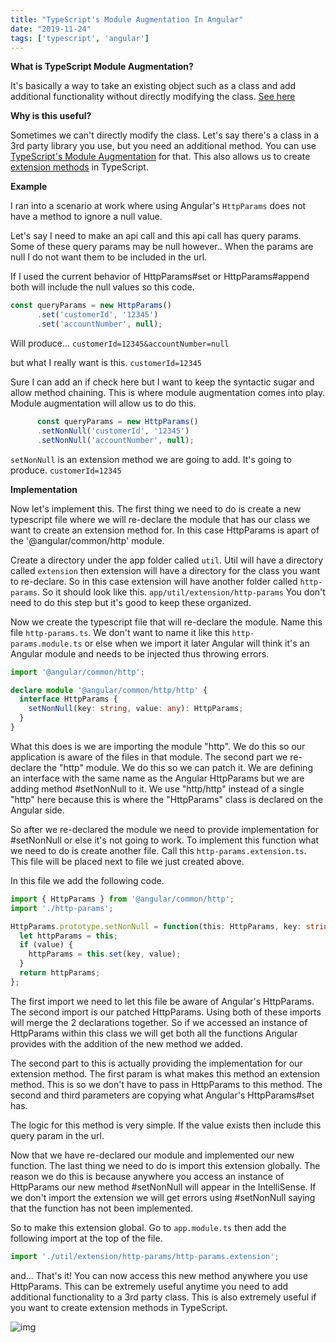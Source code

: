 ```yaml
---
title: "TypeScript's Module Augmentation In Angular"
date: "2019-11-24"
tags: ['typescript', 'angular']
---
```


**What is TypeScript Module Augmentation?**

It's basically a way to take an existing object such as a class and add additional functionality without directly modifying the class. [See here](https://www.typescriptlang.org/docs/handbook/declaration-merging.html)

**Why is this useful?**

Sometimes we can't directly modify the class. Let's say there's a class in a 3rd party library you use, but you need an additional method. You can use [TypeScript's Module Augmentation](https://www.typescriptlang.org/docs/handbook/declaration-merging.html#module-augmentation) for that. This also allows us to create [extension methods](https://en.wikipedia.org/wiki/Extension_method) in TypeScript.

**Example**

I ran into a scenario at work where using Angular's `HttpParams` does not have a method to ignore a null value.

Let's say I need to make an api call and this api call has query params. Some of these query params may be null however.. When the params are null I do not want them to be included in the url.

If I used the current behavior of HttpParams#set or HttpParams#append both will include the null values so this code.
```typescript
const queryParams = new HttpParams()
      .set('customerId', '12345')
      .set('accountNumber', null);
``` 
Will produce...
`customerId=12345&accountNumber=null`

but what I really want is this.
`customerId=12345`

Sure I can add an if check here but I want to keep the syntactic sugar and allow method chaining. This is where module augmentation comes into play. Module augmentation will allow us to do this.

```typescript
      const queryParams = new HttpParams()
      .setNonNull('customerId', '12345')
      .setNonNull('accountNumber', null);
```
`setNonNull` is an extension method we are going to add. It's going to produce. `customerId=12345`

**Implementation**

Now let's implement this. The first thing we need to do is create a new typescript file where we will re-declare the module that has our class we want to create an extension method for. In this case HttpParams is apart of the '@angular/common/http' module.

Create a directory under the app folder called `util`. Util will have a directory called `extension` then extension will have a directory for the class you want to re-declare. So in this case extension will have another folder called `http-params`. So it should look like this. `app/util/extension/http-params` You don't need to do this step but it's good to keep these organized.

Now we create the typescript file that will re-declare the module. Name this file `http-params.ts`. We don't want to name it like this `http-params.module.ts` or else when we import it later Angular will think it's an Angular module and needs to be injected thus throwing errors.
```typescript
import '@angular/common/http';

declare module '@angular/common/http/http' {
  interface HttpParams {
    setNonNull(key: string, value: any): HttpParams;
  }
}

```
What this does is we are importing the module "http". We do this so our application is aware of the files in that module. The second part we re-declare the "http" module. We do this so we can patch it. We are defining an interface with the same name as the Angular HttpParams but we are adding method #setNonNull to it. We use "http/http" instead of a single "http" here because this is where the "HttpParams" class is declared on the Angular side.

So after we re-declared the module we need to provide implementation for #setNonNull or else it's not going to work. To implement this function what we need to do is create another file. Call this `http-params.extension.ts`. This file will be placed next to file we just created above.

In this file we add the following code.
```typescript
import { HttpParams } from '@angular/common/http';
import './http-params';

HttpParams.prototype.setNonNull = function(this: HttpParams, key: string, value: any) {
  let httpParams = this;
  if (value) {
    httpParams = this.set(key, value);
  }
  return httpParams;
};

```

The first import we need to let this file be aware of Angular's HttpParams. The second import is our patched HttpParams. Using both of these imports will merge the 2 declarations together. So if we accessed an instance of HttpParams within this class we will get both all the functions Angular provides with the addition of the new method we added.

The second part to this is actually providing the implementation for our extension method. The first param is what makes this method an extension method. This is so we don't have to pass in HttpParams to this method. The second and third parameters are copying what Angular's HttpParams#set has.

The logic for this method is very simple. If the value exists then include this query param in the url.

Now that we have re-declared our module and implemented our new function. The last thing we need to do is import this extension globally. The reason we do this is because anywhere you access an instance of HttpParams our new method #setNonNull will appear in the IntelliSense. If we don't import the extension we will get errors using #setNonNull saying that the function has not been implemented.

So to make this extension global. Go to `app.module.ts` then add the following import at the top of the file.
```typescript
import './util/extension/http-params/http-params.extension';
```

and... That's it! You can now access this new method anywhere you use HttpParams. This can be extremely useful anytime you need to add additional functionality to a 3rd party class. This is also extremely useful if you want to create extension methods in TypeScript.

![img](https://i.imgur.com/541Yyiq.png)